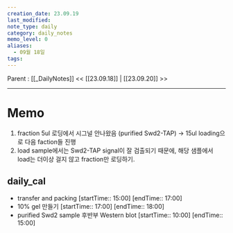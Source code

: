 ```yaml
---
creation_date: 23.09.19
last_modified: 
note_type: daily
category: daily_notes
memo_level: 0
aliases:
  - 09월 18일
tags:
---
```

Parent : [[_DailyNotes]]
<< [[23.09.18]] | [[23.09.20]] >>

---
# Memo
1.  fraction 5ul 로딩에서 시그널 안나왔음 (purified Swd2-TAP) → 15ul loading으로 다음 faction들 진행
2. load sample에서는 Swd2-TAP signal이 잘 검출되기 때문에, 해당 샘플에서 load는 더이상 걸지 않고 fraction만 로딩하기.

## daily_cal
-  transfer and packing [startTime:: 15:00]  [endTime:: 17:00]
-  10% gel 만들기 [startTime:: 17:00]  [endTime:: 18:00]
-  purified Swd2 sample 후반부 Western blot [startTime:: 10:00]  [endTime:: 15:00]
